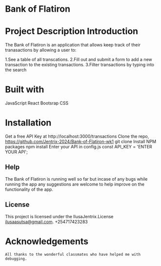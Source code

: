 # Bank of Flatiron

# Project Description Introduction
The Bank of Flatiron is an application that allows  keep track of their tranasactions by allowing a  user to:

1.See a table of all transcations.
2.Fill out and submit a form to add a new transaction to the existing transactions.
3.Filter transactions  by typing into the search


# Built with 
JavaScript
React
Bootsrap
CSS
# Installation
Get a free API Key at http://localhost:3000/transactions
Clone the repo, https://github.com/Jentrix-2024/Bank-of-Flatiron-wk1
git clone 
Install NPM packages
npm install
Enter your API in config.js
const API_KEY = 'ENTER YOUR API';

 ## Help
 The Bank of Flatiron  is running well so far but incase of any bugs while running the app any suggestions are welcome to help improve on the functionality of the app.

 ## License
 This project is licensed under the IlusaJentrix.License
 ilusaasutsa@gmail.com. 
 +254717423283
 
 # Acknowledgements
    All thanks to the wonderful classmates who have helped me with debugging.
 
